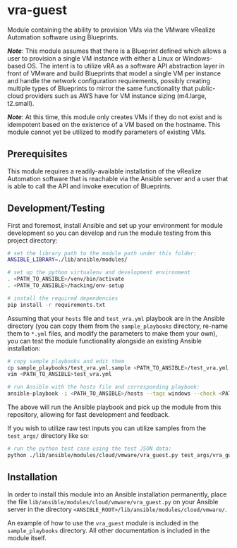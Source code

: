 # vra-guest

Module containing the ability to provision VMs via the VMware vRealize Automation software
using Blueprints.

***Note***: This module assumes that there is a Blueprint defined which allows a user to
provision a single VM instance with either a Linux or Windows-based OS. The intent is to
utilize vRA as a software API abstraction layer in front of VMware and build Blueprints that
model a single VM per instance and handle the network configuration requirements, possibly
creating multiple types of Blueprints to mirror the same functionality that public-cloud
providers such as AWS have for VM instance sizing (m4.large, t2.small).

***Note***: At this time, this module only creates VMs if they do not exist and is
idempotent based on the existence of a VM based on the hostname. This module cannot yet be
utilized to modify parameters of existing VMs.

## Prerequisites

This module requires a readily-available installation of the vRealize Automation software
that is reachable via the Ansible server and a user that is able to call the API and
invoke execution of Blueprints.

## Development/Testing

First and foremost, install Ansible and set up your environment for module development
so you can develop and run the module testing from this project directory:

```bash
# set the library path to the module path under this folder:
ANSIBLE_LIBRARY=./lib/ansible/modules/

# set up the python virtualenv and development environment
. <PATH_TO_ANSIBLE>/venv/bin/activate
. <PATH_TO_ANSIBLE>/hacking/env-setup

# install the required dependencies
pip install -r requirements.txt
```

Assuming that your `hosts` file and `test_vra.yml` playbook are in the Ansible directory
(you can copy them from the `sample_playbooks` directory, re-name them to `*.yml` files,
and modify the parameters to make them your own), you can test the module functionality
alongside an existing Ansible installation:

```bash
# copy sample playbooks and edit them
cp sample_playbooks/test_vra.yml.sample <PATH_TO_ANSIBLE>/test_vra.yml
vim <PATH_TO_ANSIBLE>test_vra.yml

# run Ansible with the hosts file and corresponding playbook:
ansible-playbook -i <PATH_TO_ANSIBLE>/hosts --tags windows --check <PATH_TO_ANSIBLE>/test_vra.yml
```

The above will run the Ansible playbook and pick up the module from this repository, allowing
for fast development and feedback.

If you wish to utilize raw test inputs you can utilize samples from the `test_args/` directory
like so:

```bash
# run the python test case using the test JSON data:
python ./lib/ansible/modules/cloud/vmware/vra_guest.py test_args/vra_guest.json
```

## Installation

In order to install this module into an Ansible installation permanently, place the file
`lib/ansible/modules/cloud/vmware/vra_guest.py` on your Ansible server in the directory
`<ANSIBLE_ROOT>/lib/ansible/modules/cloud/vmware/`.

An example of how to use the `vra_guest` module is included in the `sample_playbooks`
directory. All other documentation is included in the module itself.
